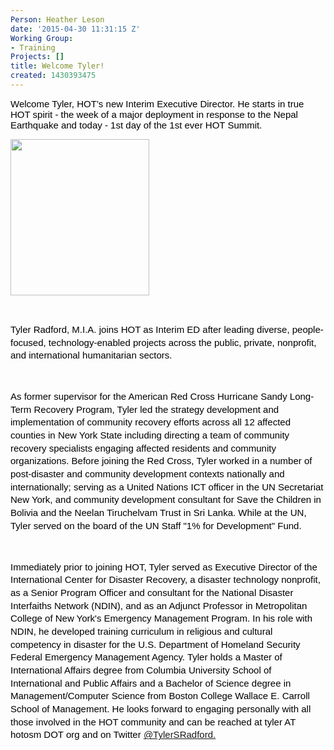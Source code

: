 ```yaml
---
Person: Heather Leson
date: '2015-04-30 11:31:15 Z'
Working Group:
- Training
Projects: []
title: Welcome Tyler!
created: 1430393475
---
```

<p><span style="font-size: 15px; font-family: Arial; color: #000000; background-color: transparent; font-weight: normal; font-style: normal; font-variant: normal; text-decoration: none; vertical-align: baseline;">Welcome Tyler, HOT’s new Interim Executive Director. He starts in true HOT spirit - the week of a major deployment in response to the Nepal Earthquake and today - 1st day of the 1st ever HOT Summit. <br></span></p><p><span style="font-size: 15px; font-family: Arial; color: #000000; background-color: transparent; font-weight: normal; font-style: normal; font-variant: normal; text-decoration: none; vertical-align: baseline;"> <img class="image-medium" src="/sites/default/files/styles/medium/public/Tyler%20%28HOT%29%20April%2029%2C%202015.png?itok=l--0Dwo0" alt="" height="250" width="222"></span></p><p>&nbsp;</p><p id="docs-internal-guid-0e8585ae-0a17-66c4-3452-4675eeee6d93" style="line-height: 1.38; margin-top: 0pt; margin-bottom: 0pt;" dir="ltr"><span style="font-size: 15px; font-family: Arial; color: #000000; background-color: transparent; font-weight: normal; font-style: normal; font-variant: normal; text-decoration: none; vertical-align: baseline;">Tyler Radford, M.I.A. joins HOT as Interim ED after leading diverse, people-focused, technology-enabled projects across the public, private, nonprofit, and international humanitarian sectors. </span></p><p>&nbsp;</p><p style="line-height: 1.38; margin-top: 0pt; margin-bottom: 0pt;" dir="ltr"><span style="font-size: 15px; font-family: Arial; color: #000000; background-color: transparent; font-weight: normal; font-style: normal; font-variant: normal; text-decoration: none; vertical-align: baseline;">As former supervisor for the American Red Cross Hurricane Sandy Long-Term Recovery Program, Tyler led the strategy development and implementation of community recovery efforts across all 12 affected counties in New York State including directing a team of community recovery specialists engaging affected residents and community organizations. Before joining the Red Cross, Tyler worked in a number of post-disaster and community development contexts nationally and internationally; serving as a United Nations ICT officer in the UN Secretariat New York, and community development consultant for Save the Children in Bolivia and the Neelan Tiruchelvam Trust in Sri Lanka. While at the UN, Tyler served on the board of the UN Staff "1% for Development" Fund.</span></p><p>&nbsp;</p><p style="line-height: 1.38; margin-top: 0pt; margin-bottom: 0pt;" dir="ltr"><span style="font-size: 15px; font-family: Arial; color: #000000; background-color: transparent; font-weight: normal; font-style: normal; font-variant: normal; text-decoration: none; vertical-align: baseline;">Immediately prior to joining HOT, Tyler served as Executive Director of the International Center for Disaster Recovery, a disaster technology nonprofit, as a Senior Program Officer and consultant for the National Disaster Interfaiths Network (NDIN), and as an Adjunct Professor in Metropolitan College of New York's Emergency Management Program. In his role with NDIN, he developed training curriculum in religious and cultural competency in disaster for the U.S. Department of Homeland Security Federal Emergency Management Agency. Tyler holds a Master of International Affairs degree from Columbia University School of International and Public Affairs and a Bachelor of Science degree in Management/Computer Science from Boston College Wallace E. Carroll School of Management. He looks forward to engaging personally with all those involved in the HOT community and can be reached at tyler AT hotosm DOT org and on Twitter <a href="https://twitter.com/@TylerSRadford" target="_blank">@TylerSRadford.</a></span></p>
